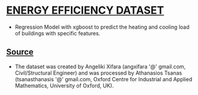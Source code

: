 # [ENERGY EFFICIENCY DATASET](https://www.kaggle.com/elikplim/eergy-efficiency-dataset)
* Regression Model with xgboost to predict the heating and cooling load of buildings with specific features.

## [Source](http://www.maths.ox.ac.uk/groups/ociam)

* The dataset was created by Angeliki Xifara (angxifara '@' gmail.com, Civil/Structural Engineer) and was processed by Athanasios Tsanas (tsanasthanasis '@' gmail.com, Oxford Centre for Industrial and Applied Mathematics, University of Oxford, UK).


